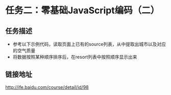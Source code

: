 # 任务二：零基础JavaScript编码（二）
## 任务描述
- 参考以下示例代码，读取页面上已有的source列表，从中提取出城市以及对应的空气质量
- 将数据按照某种顺序排序后，在resort列表中按照顺序显示出来
## 链接地址
http://ife.baidu.com/course/detail/id/98

